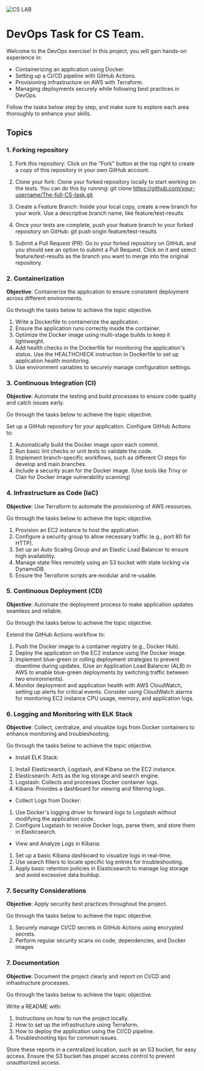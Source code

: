 ![CS LAB ](https://github.com/user-attachments/assets/81d94704-075c-418c-92a6-5e9b82807992)


# DevOps Task for CS Team.

Welcome to the DevOps exercise! In this project, you will gain hands-on experience in:

* Containerizing an application using Docker.
* Setting up a CI/CD pipeline with GitHub Actions.
* Provisioning infrastructure on AWS with Terraform.
* Managing deployments securely while following best practices in DevOps.

Follow the tasks below step by step, and make sure to explore each area thoroughly to enhance your skills.


## Topics


### 1. Forking repository

1. Fork this repository: Click on the "Fork" button at the top right to create a copy of this repository in your own GitHub account.
2. Clone your fork: Clone your forked repository locally to start working on the tests. You can do this by running:
git clone https://github.com/your-username/The-full-CS-task.git

3. Create a Feature Branch: Inside your local copy, create a new branch for your work. Use a descriptive branch name, like feature/test-results
4. Once your tests are complete, push your feature branch to your forked repository on GitHub:
git push origin feature/test-results
5. Submit a Pull Request (PR):
Go to your forked repository on GitHub, and you should see an option to submit a Pull Request. Click on it and select feature/test-results as the branch you want to merge into the original repository.

### 2. Containerization

**Objective**: Containerize the application to ensure consistent deployment across different environments.

Go through the tasks below to achieve the topic objective.

1. Write a Dockerfile to containerize the application.
2. Ensure the application runs correctly inside the container.
3. Optimize the Docker image using multi-stage builds to keep it lightweight.
4. Add health checks in the Dockerfile for monitoring the application's status. Use the HEALTHCHECK instruction in Dockerfile to set up application health monitoring.
5. Use environment variables to securely manage configuration settings.


### 3. Continuous Integration (CI)

  **Objective**: Automate the testing and build processes to ensure code quality and catch issues early.

Go through the tasks below to achieve the topic objective.

  Set up a GitHub repository for your application.
  Configure GitHub Actions to:

1. Automatically build the Docker image upon each commit.
2. Run basic lint checks or unit tests to validate the code.
3. Implement branch-specific workflows, such as different CI steps for develop and main branches.
4. Include a security scan for the Docker image. (Use tools like Trivy or Clair for Docker image vulnerability scanning)

### 4. Infrastructure as Code (IaC)

  **Objective**: Use Terraform to automate the provisioning of AWS resources.

Go through the tasks below to achieve the topic objective.
1. Provision an EC2 instance to host the application.
2. Configure a security group to allow necessary traffic (e.g., port 80 for HTTP).
3. Set up an Auto Scaling Group and an Elastic Load Balancer to ensure high availability.
4. Manage state files remotely using an S3 bucket with state locking via DynamoDB.
5. Ensure the Terraform scripts are modular and re-usable.

### 5.  Continuous Deployment (CD)

  **Objective**: Automate the deployment process to make application updates seamless and reliable.

Go through the tasks below to achieve the topic objective.

Extend the GitHub Actions workflow to:
1. Push the Docker image to a container registry (e.g., Docker Hub).
2. Deploy the application on the EC2 instance using the Docker image.
3. Implement blue-green or rolling deployment strategies to prevent downtime during updates. (Use an Application Load Balancer (ALB) in AWS to enable blue-green deployments by switching traffic between two environments).
4. Monitor deployment and application health with AWS CloudWatch, setting up alerts for critical events. Consider using CloudWatch alarms for monitoring EC2 instance CPU usage, memory, and application logs.

### 6. Logging and Monitoring with ELK Stack

**Objective**: Collect, centralize, and visualize logs from Docker containers to enhance monitoring and troubleshooting.

Go through the tasks below to achieve the topic objective.

* Install ELK Stack:
1. Install Elasticsearch, Logstash, and Kibana on the EC2 instance.
2. Elasticsearch: Acts as the log storage and search engine.
3. Logstash: Collects and processes Docker container logs.
4. Kibana: Provides a dashboard for viewing and filtering logs.

* Collect Logs from Docker:
1. Use Docker's logging driver to forward logs to Logstash without modifying the application code.
2. Configure Logstash to receive Docker logs, parse them, and store them in Elasticsearch.

* View and Analyze Logs in Kibana:
1. Set up a basic Kibana dashboard to visualize logs in real-time.
2. Use search filters to locate specific log entries for troubleshooting.
3. Apply basic retention policies in Elasticsearch to manage log storage and avoid excessive data buildup.


### 7.  Security Considerations

 **Objective**: Apply security best practices throughout the project.

Go through the tasks below to achieve the topic objective.

1. Securely manage CI/CD secrets in GitHub Actions using encrypted secrets.
2. Perform regular security scans on code, dependencies, and Docker images

### 7. Documentation

 **Objective**: Document the project clearly and report on CI/CD and infrastructure processes.

Go through the tasks below to achieve the topic objective.

Write a README with:

1. Instructions on how to run the project locally.
2. How to set up the infrastructure using Terraform.
3. How to deploy the application using the CI/CD pipeline.
4. Troubleshooting tips for common issues.

Store these reports in a centralized location, such as an S3 bucket, for easy access.
Ensure the S3 bucket has proper access control to prevent unauthorized access.
